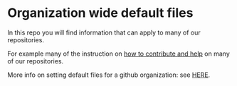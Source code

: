 # Organization wide default files

In this repo you will find information that can apply to many of our
repositories.

For example many of the instruction on
[how to contribute and help](CONTRIBUTING.md) on many of our repositories.

More info on setting default files for a github organization: see
[HERE](https://docs.github.com/en/free-pro-team@latest/github/building-a-strong-community/creating-a-default-community-health-file).

